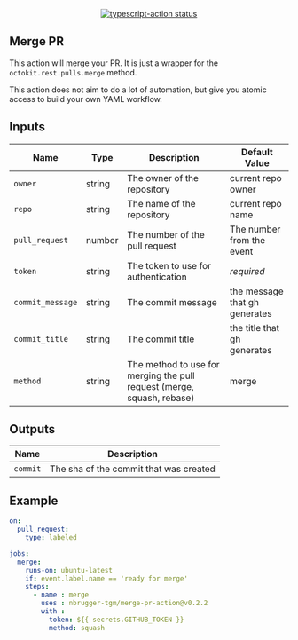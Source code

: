 <p align="center">
  <a href="https://github.com/actions/typescript-action/actions"><img alt="typescript-action status" src="https://github.com/actions/typescript-action/workflows/build-test/badge.svg"></a>
</p>

## Merge PR

This action will merge your PR. It is just a wrapper for the ``octokit.rest.pulls.merge`` method.

This action does not aim to do a lot of automation, but give you atomic access to build your own YAML workflow.

## Inputs

| Name | Type | Description | Default Value |
|------|------|-------------|---------------|
| `owner` | string | The owner of the repository | current repo owner |
| `repo` | string | The name of the repository | current repo name |
| `pull_request` | number | The number of the pull request | The number from the event |
| `token` | string | The token to use for authentication | _required_ |
| `commit_message` | string | The commit message | the message that gh generates |
| `commit_title` | string | The commit title | the title that gh generates |
| `method` | string | The method to use for merging the pull request (merge, squash, rebase) | merge |

## Outputs

| Name | Description |
|------|------------|
| `commit` | The sha of the commit that was created |


## Example

```yaml
on:
  pull_request:
    type: labeled

jobs:
  merge:
    runs-on: ubuntu-latest
    if: event.label.name == 'ready for merge'
    steps:
      - name : merge
        uses : nbrugger-tgm/merge-pr-action@v0.2.2
        with :
          token: ${{ secrets.GITHUB_TOKEN }}
          method: squash
```
